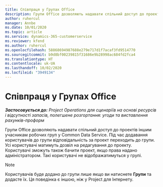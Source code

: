 ```yaml
---
title: Співпраця у Групах Office
description: Групи Office дозволяють надавати спільний доступ до проектів іншим учасникам робочих груп в межах Common Data Service.
author: ruhercul
manager: Annbe
ms.date: 10/01/2020
ms.topic: article
ms.service: dynamics-365-customerservice
ms.reviewer: kfend
ms.author: ruhercul
ms.openlocfilehash: 58868694987688e279e717d1f7acaf3fd9514770
ms.sourcegitcommit: b9d8bf00239815f31686e9b28998ac684fd2fca4
ms.translationtype: HT
ms.contentlocale: uk-UA
ms.lasthandoff: 10/02/2020
ms.locfileid: "3949134"
---
```

# <a name="collaboration-with-office-groups"></a>Співпраця у Групах Office

_**Застосовується до:** Project Operations для сценаріїв на основі ресурсів і відсутності запасів, полегшене розгортання: угоди та виставлення рахунків-проформ_

Групи Office дозволяють надавати спільний доступ до проектів іншим учасникам робочих груп у Common Data Service. Під час додавання користувачів до групи відповідальність за проект переходить до групи. Усі користувачі матимуть дозвіл на редагування до проекту. Користувачі зможуть також бачити проект, якщо права надано адміністратором. Такі користувачі не відображатимуться у групі.

> [!NOTE] 
> Користувачів буде додано до групи лише якщо ви натиснете **Групи** та додасте їх. Ця поведінка є іншою, ніж у Project для Інтернету. 

